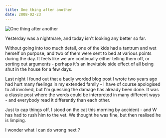 ```yaml
---
title: One thing after another
date: 2008-02-23
---
```


![One thing after another](https://source.unsplash.com/ZYYS1kapOm8/1600x900)

Yesterday was a nightmare, and today isn't looking any better so far.

Without going into too much detail, one of the kids had a tantrum and wet herself on purpose, and two of them were sent to bed at various points during the day. It feels like we are continually either telling them off, or sorting out arguments - perhaps it's an inevitable side effect of all being shut in the house for a few days.

Last night I found out that a badly worded blog post I wrote two years ago had hurt many feelings in my extended family - I have of course apologised to all involved, but I'm guessing the damage has already been done. It was a classic post where the words could be interpreted in many different ways - and everybody read it differently than each other.

Just to cap things off, I stood on the cat this morning by accident - and W has had to rush him to the vet. We thought he was fine, but then realised he is limping.

I wonder what I can do wrong next ?